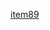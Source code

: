 [item89](https://velog.io/@yhlee9753/%EC%9D%B4%ED%8E%99%ED%8B%B0%EB%B8%8C%EC%9E%90%EB%B0%94-item89.-%EC%9D%B8%EC%8A%A4%ED%84%B4%EC%8A%A4-%EC%88%98%EB%A5%BC-%ED%86%B5%EC%A0%9C%ED%95%B4%EC%95%BC-%ED%95%9C%EB%8B%A4%EB%A9%B4-readResolve-%EB%B3%B4%EB%8B%A4%EB%8A%94-%EC%97%B4%EA%B1%B0-%ED%83%80%EC%9E%85%EC%9D%84-%EC%82%AC%EC%9A%A9%ED%95%98%EB%9D%BC)